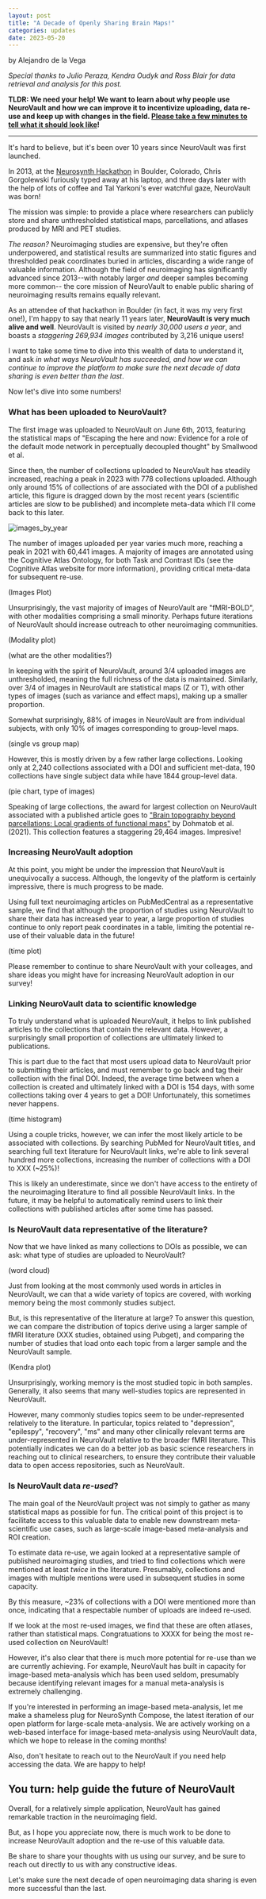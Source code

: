 ```yaml
---
layout: post
title: "A Decade of Openly Sharing Brain Maps!"
categories: updates
date: 2023-05-20
---
```


by Alejandro de la Vega

*Special thanks to Julio Peraza, Kendra Oudyk and Ross Blair for data retrieval and analysis for this post.*

**TLDR: We need your help! We want to learn about why people use NeuroVault and how we can improve it to incentivize uploading, data re-use and keep up with changes in the field. [Please take a few minutes to tell what it should look like](https://tally.so/forms/wLP2Oj)!**

---

It's hard to believe, but it's been over 10 years since NeuroVault was first launched. 

In 2013, at the [Neurosynth Hackathon](https://web.archive.org/web/20131202224713/http://hackathon.neurosynth.org/) in Boulder, Colorado, Chris Gorgolewski furiously typed away at his laptop, and three days later with the help of lots of coffee and Tal Yarkoni's ever watchful gaze, NeuroVault was born! 

The mission was simple: to provide a place where researchers can publicly store and share unthresholded statistical maps, parcellations, and atlases produced by MRI and PET studies. 

*The reason?* Neuroimaging studies are expensive, but they're often underpowered, and statistical results are summarized into static figures and thresholded peak coordinates buried in articles, discarding a wide range of valuable information. Although the field of neuroimaging has significantly advanced since 2013--with notably larger *and* deeper samples becoming more common-- the core mission of NeuroVault to enable public sharing of neuroimaging results remains equally relevant.

As an attendee of that hackathon in Boulder (in fact, it was my very first one!), I'm happy to say that nearly 11 years later, **NeuroVault is very much alive and well**. NeuroVault is visited by *nearly 30,000 users a year*, and boasts a *staggering 269,934 images* contributed by 3,216 unique users!

I want to take some time to dive into this wealth of data to understand it, and ask *in what ways NeuroVault has succeeded, and how we can continue to improve the platform to make sure the next decade of data sharing is even better than the last*.

Now let's dive into some numbers!

### What has been uploaded to NeuroVault?

The first image was uploaded to NeuroVault on June 6th, 2013, featuring the statistical maps of "Escaping the here and now: Evidence for a role of the default mode network in perceptually decoupled thought" by Smallwood et al.

Since then, the number of collections uploaded to NeuroVault has steadily increased, reaching a peak in 2023 with 778 collections uploaded. Although only around 15% of collections of are associated with the DOI of a published article, this figure is dragged down by the most recent years (scientific articles are slow to be published) and incomplete meta-data which I'll come back to this later.

![images_by_year](../_images/01_collections_by_year.png)

The number of images uploaded per year varies much more, reaching a peak in 2021 with 60,441 images. A majority of images are annotated using the Cognitive Atlas Ontology, for both Task and Contrast IDs (see the Cognitive Atlas website for more information), providing critical meta-data for subsequent re-use.

(Images Plot)

Unsurprisingly, the vast majority of images of NeuroVault are "fMRI-BOLD", with other modalities comprising a small minority. Perhaps future iterations of NeuroVault should increase outreach to other neuroimaging communities. 

(Modality plot)

(what are the other modalities?)

In keeping with the spirit of NeuroVault, around 3/4 uploaded images are unthresholded, meaning the full richness of the data is maintained. Similarly, over 3/4 of images in NeuroVault are statistical maps (Z or T), with other types of images (such as variance and effect maps), making up a smaller proportion.

Somewhat surprisingly, 88% of images in NeuroVault are from individual subjects, with only 10% of images corresponding to group-level maps. 

(single vs group map)

However, this is mostly driven by a few rather large collections. Looking only at 2,240 collections associated with a DOI and sufficient met-data, 190 collections have single subject data while have 1844 group-level data.

(pie chart, type of images) 

Speaking of large collections, the award for largest collection on NeuroVault associated with a published article goes to ["Brain topography beyond parcellations: Local gradients of functional maps"](https://neurovault.org/collections/16103/) by Dohmatob et al. (2021). This collection features a staggering 29,464 images. Impresive!

### Increasing NeuroVault adoption

At this point, you might be under the impression that NeuroVault is unequivocally a success. Although, the longevity of the platform is certainly impressive, there is much progress to be made. 

Using full text neuroimaging articles on PubMedCentral as a representative sample, we find that although the proportion of studies using NeuroVault to share their data has increased year to year, a large proportion of studies continue to only report peak coordinates in a table, limiting the potential re-use of their valuable data in the future!

(time plot)

Please remember to continue to share NeuroVault with your colleages, and share ideas you might have for increasing NeuroVault adoption in our survey!

### Linking NeuroVault data to scientific knowledge

To truly understand what is uploaded NeuroVault, it helps to link published articles to the collections that contain the relevant data. However, a surprisingly small proportion of collections are ultimately linked to publications. 

This is part due to the fact that most users upload data to NeuroVault prior to submitting their articles, and must remember to go back and tag their collection with the final DOI. Indeed, the average time between when a collection is created and ultimately linked with a DOI is 154 days, with some collections taking over 4 years to get a DOI! Unfortunately, this sometimes never happens. 

(time histogram)

Using a couple tricks, however, we can infer the most likely article to be associated with  collections. By searching PubMed for NeuroVault titles, and searching full text literature for NeuroVault links, we're able to link several hundred more collections, increasing the number of collections with a DOI to XXX (~25%)! 

This is likely an underestimate, since we don't have access to the entirety of the neuroimaging literature to find all possible NeuroVault links. In the future, it may be helpful to automatically remind users to link their collections with published articles after some time has passed.

### Is NeuroVault data representative of the literature?

Now that we have linked as many collections to DOIs as possible, we can ask: what type of studies are uploaded to NeuroVault?

(word cloud)

Just from looking at the most commonly used words in articles in NeuroVault, we can that a wide variety of topics are covered, with working memory being the most commonly studies subject.

But, is this representative of the literature at large? To answer this question, we can compare the distribution of topics derive using a larger sample of fMRI literature (XXX studies, obtained using Pubget), and comparing the number of studies that load onto each topic from a larger sample and the NeuroVault sample.

(Kendra plot)

Unsurprisingly, working memory is the most studied topic in both samples. Generally, it also seems that many well-studies topics are represented in NeuroVault.

However, many commonly studies topics seem to be under-represented relatively to the literature. In particular, topics related to "depression", "epilespy", "recovery", "ms" and many other clinically relevant terms are under-represented in NeuroVault relative to the broader fMRI literature. This potentially indicates we can do a better job as basic science researchers in reaching out to clinical researchers, to ensure they contribute their valuable data to open access repositories, such as NeuroVault.

### Is NeuroVault data *re-used*?

The main goal of the NeuroVault project was not simply to gather as many statistical maps as possible for fun. The critical point of this project is to facilitate access to this valuable data to enable new downstream meta-scientific use cases, such as large-scale image-based meta-analysis and ROI creation.

To estimate data re-use, we again looked at a representative sample of published neuroimaging studies, and tried to find collections which were mentioned at least *twice* in the literature. Presumably, collections and images with multiple mentions were used in subsequent studies in some capacity. 

By this measure, ~23% of collections with a DOI were mentioned more than once, indicating that a respectable number of uploads are indeed re-used.

If we look at the most re-used images, we find that these are often atlases, rather than statistical maps. Congratuations to XXXX for being the most re-used collection on NeuroVault!

However, it's also clear that there is much more potential for re-use than we are currently achieving. For example, NeuroVault has built in capacity for image-based meta-analysis which has been used seldom, presumably because identifying relevant images for a manual meta-analysis is extremely challenging. 

If you're interested in performing an image-based meta-analysis, let me make a shameless plug for NeuroSynth Compose, the latest iteration of our open platform for large-scale meta-analysis. We are actively working on a web-based interface for image-based meta-analysis using NeuroVault data, which we hope to release in the coming months!

Also, don't hesitate to reach out to the NeuroVault if you need help accessing the data. We are happy to help!

## You turn: help guide the future of NeuroVault

Overall, for a relatively simple application, NeuroVault has gained remarkable traction in the neuroimaging field. 

But, as I hope you appreciate now, there is much work to be done to increase NeuroVault adoption and the re-use of this valuable data.

Be share to share your thoughts with us using our survey, and be sure to reach out directly to us with any constructive ideas. 

Let's make sure the next decade of open neuroimaging data sharing is even more successful than the last.


